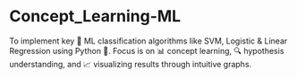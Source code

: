 # Concept_Learning-ML
To implement key 🧠 ML classification algorithms like SVM, Logistic &amp; Linear Regression using Python 🐍. Focus is on 📊 concept learning, 🔍 hypothesis understanding, and 📈 visualizing results through intuitive graphs.

